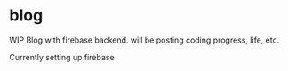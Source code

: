 # blog
WIP Blog with firebase backend. will be posting coding progress, life, etc.

Currently setting up firebase